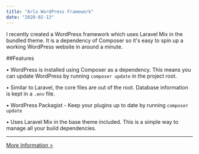 ```yaml
---
title: "Arlo WordPress Framework"
date: "2020-02-13"
---
```


I recently created a WordPress framework which uses Laravel Mix in the bundled theme. It is a dependency of Composer so it's easy to spin up a working WordPress website in around a minute.

##Features

• WordPress is installed using Composer as a dependency. This means you can update WordPress by running ```composer update``` in the project root.

• Similar to Laravel, the core files are out of the root. Database information is kept in a ```.env``` file.

• WordPress Packagist - Keep your plugins up to date by running ```composer update```

• Uses Laravel Mix in the base theme included. This is a simple way to manage all your build dependencies.

___

[More Information >](https://asha23.github.io/arlo-framework-laravel-mix/)